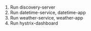 1. Run discovery-server
2. Run datetime-service, datetime-app
3. Run weather-service, weather-app
4. Run hystrix-dashboard
